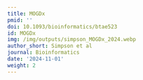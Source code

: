 ```yaml
---
title: MOGDx
pmid: ''
doi: 10.1093/bioinformatics/btae523
id: MOGDx
img: /img/outputs/simpson_MOGDx_2024.webp
author_short: Simpson et al
journal: Bioinformatics
date: '2024-11-01'
weight: 2
---
```


